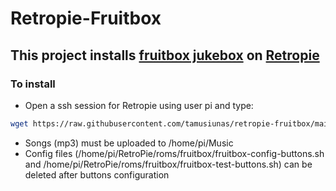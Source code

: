 # Retropie-Fruitbox
## This project installs [fruitbox jukebox](https://github.com/chundermike/rpi-fruitbox) on [Retropie](https://retropie.org.uk)

### To install

- Open a ssh session for Retropie using user pi and type:

```bash
wget https://raw.githubusercontent.com/tamusiunas/retropie-fruitbox/main/install-fruitbox-on-retropie.bash -O - | bash
```

- Songs (mp3) must be uploaded to /home/pi/Music
- Config files (/home/pi/RetroPie/roms/fruitbox/fruitbox-config-buttons.sh and /home/pi/RetroPie/roms/fruitbox/fruitbox-test-buttons.sh) can be deleted after buttons configuration